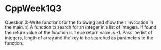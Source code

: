 # CppWeek1Q3
Question 3:-Write functions for the following and show their invocation in the main. 
a) A function to search for an integer in a list of integers. If found the return value of the function is 1 else return value is -1. Pass the list of integers, length of array and the key to be searched as parameters to the function.
